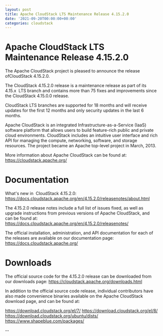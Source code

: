```yaml
---
layout: post
title: Apache CloudStack LTS Maintenance Release 4.15.2.0
date: '2021-09-20T00:00:00+00:00'
categories: cloudstack
---
```

# Apache CloudStack LTS Maintenance Release 4.15.2.0

The Apache CloudStack project is pleased to announce the release ofCloudStack 4.15.2.0.

The CloudStack 4.15.2.0 release is a maintenance release as part of its
4.15.x  LTS branch and contains more than 75 fixes and improvements since
the CloudStack 4.15.0.0 release.

CloudStack LTS branches are supported for 18 months and will receive
updates for the first 12 months and only security updates in the last 6
months.

Apache CloudStack is an integrated Infrastructure-as-a-Service (IaaS)
software platform that allows users to build feature-rich public and
private cloud environments. CloudStack includes an intuitive user interface
and rich API for managing the compute, networking, software, and storage
resources. The project became an Apache top-level project in March, 2013.

More information about Apache CloudStack can be found at:
https://cloudstack.apache.org/

# Documentation

What's new in  CloudStack 4.15.2.0:
https://docs.cloudstack.apache.org/en/4.15.2.0/releasenotes/about.html

The 4.15.2.0 release notes include a full list of issues fixed, as well as
upgrade instructions from previous versions of Apache CloudStack, and can
be found at:
https://docs.cloudstack.apache.org/en/4.15.2.0/releasenotes/

The official installation, administration, and API documentation for each
of the releases are available on our documentation page:
https://docs.cloudstack.apache.org/

# Downloads

The official source code for the 4.15.2.0 release can be downloaded from
our downloads page:
https://cloudstack.apache.org/downloads.html

In addition to the official source code release, individual contributors
have also made convenience binaries available on the Apache CloudStack
download page, and can be found at:

https://download.cloudstack.org/el/7/
https://download.cloudstack.org/el/8/
https://download.cloudstack.org/ubuntu/dists/
https://www.shapeblue.com/packages/

--
